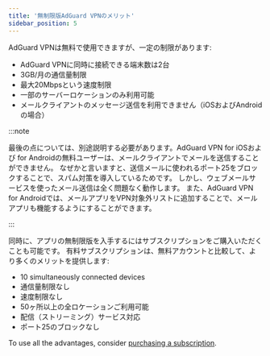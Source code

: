```yaml
---
title: '無制限版AdGuard VPNのメリット'
sidebar_position: 5
---
```


AdGuard VPNは無料で使用できますが、一定の制限があります:

- AdGuard VPNに同時に接続できる端末数は2台
- 3GB/月の通信量制限
- 最大20Mbpsという速度制限
- 一部のサーバーロケーションのみ利用可能
- メールクライアントのメッセージ送信を利用できません（iOSおよびAndroidの場合）

:::note

最後の点については、別途説明する必要があります。AdGuard VPN for iOSおよび for Androidの無料ユーザーは、メールクライアントでメールを送信することができません。 なぜかと言いますと、送信メールに使われるポート25をブロックすることで、スパム対策を導入しているためです。 しかし、ウェブメールサービスを使ったメール送信は全く問題なく動作します。 また、AdGuard VPN for Androidでは、メールアプリをVPN対象外リストに追加することで、メールアプリも機能するようにすることができます。

:::

同時に、アプリの無制限版を入手するにはサブスクリプションをご購入いただくことも可能です。 有料サブスクリプションは、無料アカウントと比較して、より多くのメリットを提供します:

- 10 simultaneously connected devices
- 通信量制限なし
- 速度制限なし
- 50ヶ所以上の全ロケーションご利用可能
- 配信（ストリーミング）サービス対応
- ポート25のブロックなし

To use all the advantages, consider [purchasing a subscription](/general/subscription).
